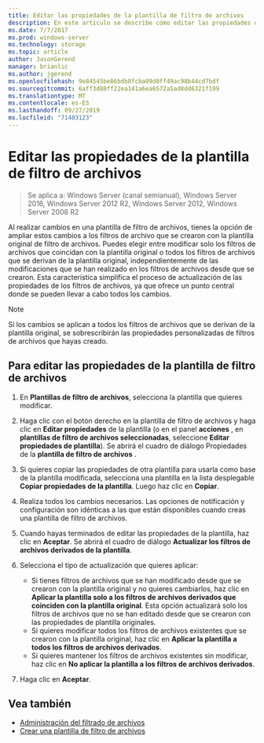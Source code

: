 ```yaml
---
title: Editar las propiedades de la plantilla de filtro de archivos
description: En este artículo se describe cómo editar las propiedades de la plantilla de filtro de archivos
ms.date: 7/7/2017
ms.prod: windows-server
ms.technology: storage
ms.topic: article
author: JasonGerend
manager: brianlic
ms.author: jgerend
ms.openlocfilehash: 9e84545be86bdb8fcba09d0ff49ac98b44cd7bdf
ms.sourcegitcommit: 6aff3d88ff22ea141a6ea6572a5ad8dd6321f199
ms.translationtype: MT
ms.contentlocale: es-ES
ms.lasthandoff: 09/27/2019
ms.locfileid: "71403123"
---
```

# <a name="edit-file-screen-template-properties"></a>Editar las propiedades de la plantilla de filtro de archivos

> Se aplica a: Windows Server (canal semianual), Windows Server 2016, Windows Server 2012 R2, Windows Server 2012, Windows Server 2008 R2

Al realizar cambios en una plantilla de filtro de archivos, tienes la opción de ampliar estos cambios a los filtros de archivo que se crearon con la plantilla original de filtro de archivos. Puedes elegir entre modificar solo los filtros de archivos que coincidan con la plantilla original o todos los filtros de archivos que se derivan de la plantilla original, independientemente de las modificaciones que se han realizado en los filtros de archivos desde que se crearon. Esta característica simplifica el proceso de actualización de las propiedades de los filtros de archivos, ya que ofrece un punto central donde se pueden llevar a cabo todos los cambios.

> [!Note]
> Si los cambios se aplican a todos los filtros de archivos que se derivan de la plantilla original, se sobrescribirán las propiedades personalizadas de filtros de archivos que hayas creado.

## <a name="to-edit-file-screen-template-properties"></a>Para editar las propiedades de la plantilla de filtro de archivos

1.  En **Plantillas de filtro de archivos**, selecciona la plantilla que quieres modificar.

2.  Haga clic con el botón derecho en la plantilla de filtro de archivos y haga clic en **Editar propiedades** de la plantilla (o en el panel **acciones** , en **plantillas de filtro de archivos seleccionadas**, seleccione **Editar propiedades de plantilla**). Se abrirá el cuadro de diálogo Propiedades de la **plantilla de filtro de archivos** .

3.  Si quieres copiar las propiedades de otra plantilla para usarla como base de la plantilla modificada, selecciona una plantilla en la lista desplegable **Copiar propiedades de la plantilla**. Luego haz clic en **Copiar**.

4.  Realiza todos los cambios necesarios. Las opciones de notificación y configuración son idénticas a las que están disponibles cuando creas una plantilla de filtro de archivos.

5.  Cuando hayas terminados de editar las propiedades de la plantilla, haz clic en **Aceptar**. Se abrirá el cuadro de diálogo **Actualizar los filtros de archivos derivados de la plantilla**.

6.  Selecciona el tipo de actualización que quieres aplicar:

    -   Si tienes filtros de archivos que se han modificado desde que se crearon con la plantilla original y no quieres cambiarlos, haz clic en **Aplicar la plantilla solo a los filtros de archivos derivados que coinciden con la plantilla original**. Esta opción actualizará solo los filtros de archivos que no se han editado desde que se crearon con las propiedades de plantilla originales.
    -   Si quieres modificar todos los filtros de archivos existentes que se crearon con la plantilla original, haz clic en **Aplicar la plantilla a todos los filtros de archivos derivados**.
    -   Si quieres mantener los filtros de archivos existentes sin modificar, haz clic en **No aplicar la plantilla a los filtros de archivos derivados**.

7.  Haga clic en **Aceptar**.

## <a name="see-also"></a>Vea también

-   [Administración del filtrado de archivos](file-screening-management.md)
-   [Crear una plantilla de filtro de archivos](create-file-screen-template.md)



